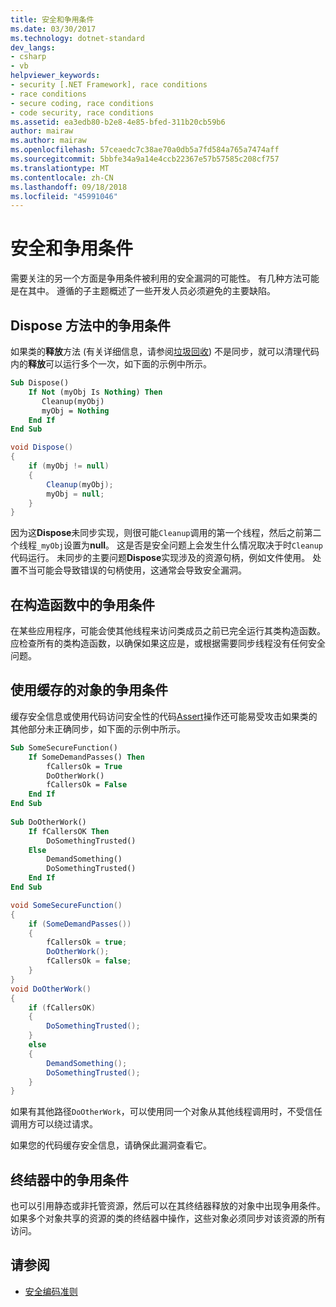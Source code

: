 ```yaml
---
title: 安全和争用条件
ms.date: 03/30/2017
ms.technology: dotnet-standard
dev_langs:
- csharp
- vb
helpviewer_keywords:
- security [.NET Framework], race conditions
- race conditions
- secure coding, race conditions
- code security, race conditions
ms.assetid: ea3edb80-b2e8-4e85-bfed-311b20cb59b6
author: mairaw
ms.author: mairaw
ms.openlocfilehash: 57ceaedc7c38ae70a0db5a7fd584a765a7474aff
ms.sourcegitcommit: 5bbfe34a9a14e4ccb22367e57b57585c208cf757
ms.translationtype: MT
ms.contentlocale: zh-CN
ms.lasthandoff: 09/18/2018
ms.locfileid: "45991046"
---
```

# <a name="security-and-race-conditions"></a>安全和争用条件
需要关注的另一个方面是争用条件被利用的安全漏洞的可能性。 有几种方法可能是在其中。 遵循的子主题概述了一些开发人员必须避免的主要缺陷。  
  
## <a name="race-conditions-in-the-dispose-method"></a>Dispose 方法中的争用条件  
 如果类的**释放**方法 (有关详细信息，请参阅[垃圾回收](../../../docs/standard/garbage-collection/index.md)) 不是同步，就可以清理代码内的**释放**可以运行多个一次，如下面的示例中所示。  
  
```vb  
Sub Dispose()  
    If Not (myObj Is Nothing) Then  
       Cleanup(myObj)  
       myObj = Nothing  
    End If  
End Sub  
```  
  
```csharp  
void Dispose()   
{  
    if (myObj != null)   
    {  
        Cleanup(myObj);  
        myObj = null;  
    }  
}  
```  
  
 因为这**Dispose**未同步实现，则很可能`Cleanup`调用的第一个线程，然后之前第二个线程`_myObj`设置为**null**。 这是否是安全问题上会发生什么情况取决于时`Cleanup`代码运行。 未同步的主要问题**Dispose**实现涉及的资源句柄，例如文件使用。 处置不当可能会导致错误的句柄使用，这通常会导致安全漏洞。  
  
## <a name="race-conditions-in-constructors"></a>在构造函数中的争用条件  
 在某些应用程序，可能会使其他线程来访问类成员之前已完全运行其类构造函数。 应检查所有的类构造函数，以确保如果这应是，或根据需要同步线程没有任何安全问题。  
  
## <a name="race-conditions-with-cached-objects"></a>使用缓存的对象的争用条件  
 缓存安全信息或使用代码访问安全性的代码[Assert](../../../docs/framework/misc/using-the-assert-method.md)操作还可能易受攻击如果类的其他部分未正确同步，如下面的示例中所示。  
  
```vb  
Sub SomeSecureFunction()  
    If SomeDemandPasses() Then  
        fCallersOk = True  
        DoOtherWork()  
        fCallersOk = False  
    End If  
End Sub  
  
Sub DoOtherWork()  
    If fCallersOK Then  
        DoSomethingTrusted()  
    Else  
        DemandSomething()  
        DoSomethingTrusted()  
    End If  
End Sub  
```  
  
```csharp  
void SomeSecureFunction()   
{  
    if (SomeDemandPasses())   
    {  
        fCallersOk = true;  
        DoOtherWork();  
        fCallersOk = false;  
    }  
}  
void DoOtherWork()   
{  
    if (fCallersOK)   
    {  
        DoSomethingTrusted();  
    }  
    else   
    {  
        DemandSomething();  
        DoSomethingTrusted();  
    }  
}  
```  
  
 如果有其他路径`DoOtherWork`，可以使用同一个对象从其他线程调用时，不受信任调用方可以绕过请求。  
  
 如果您的代码缓存安全信息，请确保此漏洞查看它。  
  
## <a name="race-conditions-in-finalizers"></a>终结器中的争用条件  
 也可以引用静态或非托管资源，然后可以在其终结器释放的对象中出现争用条件。 如果多个对象共享的资源的类的终结器中操作，这些对象必须同步对该资源的所有访问。  
  
## <a name="see-also"></a>请参阅

- [安全编码准则](../../../docs/standard/security/secure-coding-guidelines.md)
